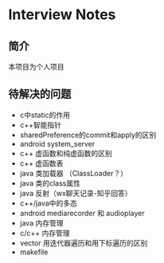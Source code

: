 # Interview Notes
## 简介
本项目为个人项目

## 待解决的问题
* c中static的作用
* c++智能指针
* sharedPreference的commit和apply的区别
* android system_server
* c++ 虚函数和纯虚函数的区别
* c++ 虚函数表
* java 类加载器 （ClassLoader？）
* java 类的class属性
* java 反射（wx聊天记录-知乎回答）
* c++/java中的多态
* android mediarecorder 和 audioplayer
* java 内存管理
* c/c++ 内存管理
* vector 用迭代器遍历和用下标遍历的区别
* makefile